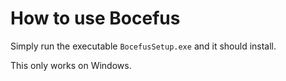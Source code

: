 # How to use Bocefus

Simply run the executable `BocefusSetup.exe` and it should install.

This only works on Windows.
